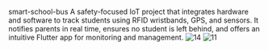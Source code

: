 smart-school-bus
A safety-focused IoT project that integrates hardware and software to track students using RFID wristbands, GPS, and sensors. It notifies parents in real time, ensures no student is left behind, and offers an intuitive Flutter app for monitoring and management.
![14](https://github.com/user-attachments/assets/e66c6c05-279f-42a0-8d13-f6f1771f138e)
![11](https://github.com/user-attachments/assets/48db907a-7355-486f-aadf-2707798d0b29)


